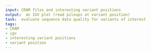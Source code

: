 ```yaml
---
input: CRAM files and interesting variant positions
output:  an IGV plot (read pileups at variant position)
task:  evaluate sequence data quality for variants of interest
tags:
- CRAM
- igv
- interesting variant positions
- variant position
---
```

